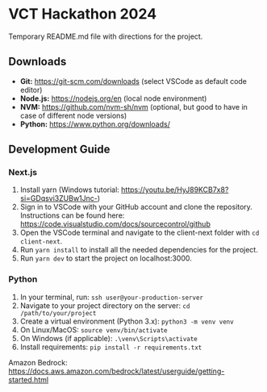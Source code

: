 # VCT Hackathon 2024

Temporary README.md file with directions for the project.

## Downloads

- **Git:** https://git-scm.com/downloads (select VSCode as default code editor)
- **Node.js:** https://nodejs.org/en (local node environment)
- **NVM:** https://github.com/nvm-sh/nvm (optional, but good to have in case of different node versions)
- **Python:** https://www.python.org/downloads/

## Development Guide

### Next.js
1. Install yarn (Windows tutorial: https://youtu.be/HyJ89KCB7x8?si=GDqsvi3ZUBw1Jnc-)
2. Sign in to VSCode with your GitHub account and clone the repository. Instructions can be found here: https://code.visualstudio.com/docs/sourcecontrol/github
3. Open the VSCode terminal and navigate to the client-next folder with `cd client-next`.
4. Run `yarn install` to install all the needed dependencies for the project.
5. Run `yarn dev` to start the project on localhost:3000.

### Python
1. In your terminal, run: `ssh user@your-production-server`
2. Navigate to your project directory on the server: `cd /path/to/your/project`
3. Create a virtual environment (Python 3.x): `python3 -m venv venv`
4. On Linux/MacOS: `source venv/bin/activate`
5. On Windows (if applicable): `.\venv\Scripts\activate`
6. Install requirements: `pip install -r requirements.txt`

Amazon Bedrock: https://docs.aws.amazon.com/bedrock/latest/userguide/getting-started.html
